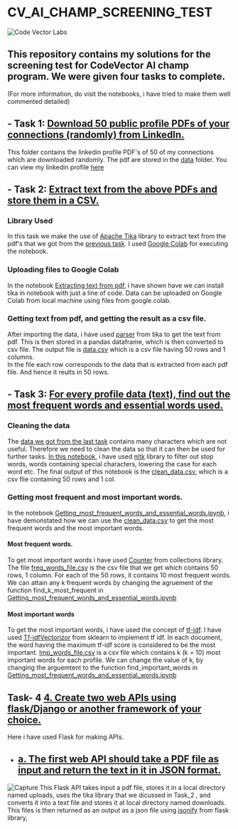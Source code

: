 # CV_AI_CHAMP_SCREENING_TEST
![Code Vector Labs](https://user-images.githubusercontent.com/53142482/91476170-3b058500-e8ba-11ea-944e-be64dd75d13f.PNG)

## This repository contains my solutions for the screening test for CodeVector AI champ program. We were given four tasks to complete. 
(For more information, do visit the notebooks, i have tried to make them well commented detailed)
## - Task 1: [Download 50 public profile PDFs of your connections (randomly) from LinkedIn.](/Task_1/)

This folder contains the linkedin profile PDF's of 50 of my connections which are downloaded randomly. The pdf are stored in the [data](https://github.com/hardikkamboj/CV_AI_CHAMP_SCREENING_TEST/tree/master/Task_1/data) folder.
You can view my linkedin profile [here](https://www.linkedin.com/in/hardik-kamboj-61288b19b/) 

## - Task 2: [Extract text from the above PDFs and store them in a CSV.](/Task_2/)
### Library Used
In this task we make the use of [Apache Tika](http://tika.apache.org/0.5/documentation.html) library to extract text from the pdf's that we got from the [previous task](/Task_1/). 
I used [Google Colab](https://colab.research.google.com/drive/1hlpaojcobuF7zuupBXI3NQDEjxJBKRe-) for executing the notebook. <br> 
### Uploading files to Google Colab
In the notebook [Extracting text from pdf](https://github.com/hardikkamboj/CV_AI_CHAMP_SCREENING_TEST/blob/master/Task_2/extracting_text_from_pdf.ipynb), i have shown have we can install tika in notebook with just a line of code. Data can be uploaded on Google Colab from local machine using files from google.colab.<br>
### Getting text from pdf, and getting the result as a csv file.
After importing the data, i have used [parser](https://tika.apache.org/0.7/parser.html) from tika to get the text from pdf. This is then stored in a pandas dataframe, which is then converted to csv file. The output file is [data.csv](https://github.com/hardikkamboj/CV_AI_CHAMP_SCREENING_TEST/blob/master/Task_2/data.csv) which is a csv file having 50 rows and 1 columns. <br> 
In the file each row corresponds to the data that is extracted from each pdf file. And hence it reults in 50 rows.

## - Task 3: [For every profile data (text), find out the most frequent words and essential words used.](/Task_3/)
### Cleaning the data
The [data we got from the last task](https://github.com/hardikkamboj/CV_AI_CHAMP_SCREENING_TEST/blob/master/Task_2/data.csv) contains many characters which are not useful. Therefore we need to clean the data so that it can then be used for further tasks. [In this notebook](https://github.com/hardikkamboj/CV_AI_CHAMP_SCREENING_TEST/blob/master/Task_3/Remove_stop_words_and_clean_data.ipynb), i have used [nltk](https://www.nltk.org/book/ch01.html) library to filter out stop words, words containing special characters, lowering the case for each word etc. The final output of this notebook is the [clean_data.csv](https://github.com/hardikkamboj/CV_AI_CHAMP_SCREENING_TEST/blob/master/Task_3/clean_data.csv), which is a csv flie containing 50 rows and 1 col. 
### Getting most frequent and most important words. 
In the notebook [Getting_most_frequent_words_and_essential_words.ipynb](https://github.com/hardikkamboj/CV_AI_CHAMP_SCREENING_TEST/blob/master/Task_3/Getting_most_frequent_words_and_essential_words.ipynb), i have demonstated how we can use the [clean_data.csv](https://github.com/hardikkamboj/CV_AI_CHAMP_SCREENING_TEST/blob/master/Task_3/clean_data.csv) to get the most frequent words and the most important words. 
#### Most frequent words. 
To get most important words i have used [Counter](https://docs.python.org/3.1/library/collections.html#:~:text=A%20Counter%20is%20a%20dict,including%20zero%20or%20negative%20counts.) from collections library. The file [freq_words_file.csv](https://github.com/hardikkamboj/CV_AI_CHAMP_SCREENING_TEST/blob/master/Task_3/freq_words_file.csv) is the csv file that we get which contains 50 rows, 1 column. For each of the 50 rows, it contains 10 most frequent words. We can attain any k frequent words by changing the agruement of the function find_k_most_frequent in [Getting_most_frequent_words_and_essential_words.ipynb](https://github.com/hardikkamboj/CV_AI_CHAMP_SCREENING_TEST/blob/master/Task_3/Getting_most_frequent_words_and_essential_words.ipynb)
#### Most important words 
To get the most important words, i have used the concept of [tf-idf](http://www.tfidf.com/#:~:text=Thus%2C%20the%20term%20frequency%20is,how%20important%20a%20term%20is.). I have used [Tf-idfVectorizor](https://scikit-learn.org/stable/modules/generated/sklearn.feature_extraction.text.TfidfVectorizer.html) from sklearn to implement tf idf. In each document, the word having the maximum tf-idf score is considered to be the most important. [Imp_words_file.csv](https://github.com/hardikkamboj/CV_AI_CHAMP_SCREENING_TEST/blob/master/Task_3/imp_words_file.csv) is a csv file which contains k (k = 10) most important words for each profile. We can change the value of k, by changing the arguemtent to the function find_important_words in [Getting_most_frequent_words_and_essential_words.ipynb](https://github.com/hardikkamboj/CV_AI_CHAMP_SCREENING_TEST/blob/master/Task_3/Getting_most_frequent_words_and_essential_words.ipynb)

## Task- 4 [4. Create two web APIs using flask/Django or another framework of your choice.](/Task_4/)
Here i have used Flask for making APIs. 
- ## [a. The first web API should take a PDF file as input and return the text in it in JSON format.](/Task_4/api_1_pdf_to_json/)
![Capture](https://user-images.githubusercontent.com/53142482/91533195-1a2a4780-e92d-11ea-840b-c580f4450c5c.PNG)
This Flask API takes input a pdf file, stores it in a local directory named uploads, uses the tika library that we dicussed in Task_2 , and converts it into a text file and stores it at local directory named downloads. 
This files is then returned as an output as a json file using [jsonify](https://www.fullstackpython.com/flask-json-jsonify-examples.html)  from flask library,


